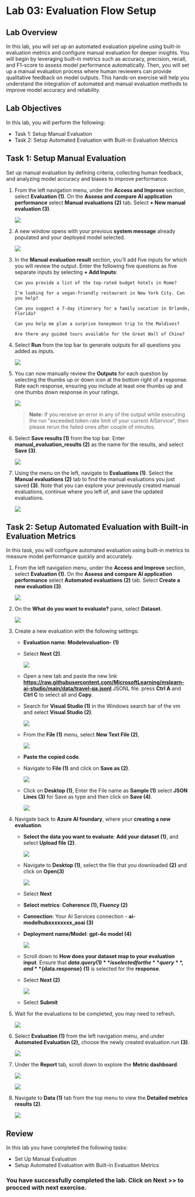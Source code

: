 # Lab 03: Evaluation Flow Setup

## Lab Overview
In this lab, you will set up an automated evaluation pipeline using built-in evaluation metrics and configure manual evaluation for deeper insights. You will begin by leveraging built-in metrics such as accuracy, precision, recall, and F1-score to assess model performance automatically. Then, you will set up a manual evaluation process where human reviewers can provide qualitative feedback on model outputs. This hands-on exercise will help you understand the integration of automated and manual evaluation methods to improve model accuracy and reliability.

## Lab Objectives
In this lab, you will perform the following:
- Task 1: Setup Manual Evaluation
- Task 2: Setup Automated Evaluation with Built-in Evaluation Metrics

## Task 1: Setup Manual Evaluation

Set up manual evaluation by defining criteria, collecting human feedback, and analyzing model accuracy and biases to improve performance.

1. From the left navigation menu, under the **Access and Improve** section, select **Evaluation (1)**. On the **Assess and compare AI application performance** select **Manual evaluations (2)** tab. Select **+ New manual evaluation (3)**.

   ![](./media/evaluation-1.png)

1. A new window opens with your previous **system message** already populated and your deployed model selected.

   ![](./media/d50.png)

1. In the **Manual evaluation result** section, you'll add five inputs for which you will review the output. Enter the following five questions as five separate inputs by selecting **+ Add Inputs**:

   `Can you provide a list of the top-rated budget hotels in Rome?`

   `I'm looking for a vegan-friendly restaurant in New York City. Can you help?`

   `Can you suggest a 7-day itinerary for a family vacation in Orlando, Florida?`

   `Can you help me plan a surprise honeymoon trip to the Maldives?`

   `Are there any guided tours available for the Great Wall of China?`

1. Select **Run** from the top bar to generate outputs for all questions you added as inputs.

    ![](./media/image-20.png)

1. You can now manually review the **Outputs** for each question by selecting the thumbs up or down icon at the bottom right of a response. Rate each response, ensuring you include at least one thumbs up and one thumbs down response in your ratings.

   ![](./media/d51.png)

   > **Note:** If you receive an error in any of the output while executing the run "exceeded token rate limit of your current AIService", then please rerun the failed ones after couple of minutes.

1. Select **Save results (1)** from the top bar. Enter **manual_evaluation_results (2)** as the name for the results, and select **Save (3)**.

   ![](./media/gpt-4-demo18.png)
   
1. Using the menu on the left, navigate to **Evaluations (1)**. Select the **Manual evaluations (2)** tab to find the manual evaluations you just saved **(3)**. Note that you can explore your previously created manual evaluations, continue where you left of, and save the updated evaluations.

   ![](./media/manual.png)

## Task 2: Setup Automated Evaluation with Built-in Evaluation Metrics

In this task, you will configure automated evaluation using built-in metrics to measure model performance quickly and accurately.

1. From the left navigation menu, under the **Access and Improve** section, select **Evaluation (1)**. On the **Assess and compare AI application performance** select **Automated evaluations (2)** tab. Select **Create a new evaluation (3)**.

   ![](./media/dex22.png)

1. On the **What do you want to evaluate?** pane, select **Dataset**.

   ![](./media/dex23.png)

1. Create a new evaluation with the following settings:
    - **Evaluation name**: **Modelevaluation-<inject key="DeploymentID" enableCopy="false"/> (1)**
    - Select **Next (2)**.
       
       ![](./media/dex24.png)

    - Open a new tab and paste the new link **https://raw.githubusercontent.com/MicrosoftLearning/mslearn-ai-studio/main/data/travel-qa.jsonl** JSONL file. press **Ctrl A** 
      and **Ctrl C** to select all and **Copy**.
  
    - Search for **Visual Studio (1)** in the Windows search bar of the vm and select **Visual Studio (2)**.

       ![](./media/vsc.png)

    - From the **File (1)** menu, select **New Text File (2)**, 

       ![](./media/d8.png)

    - **Paste the copied code**.

    - Navigate to **File (1)** and click on **Save as (2)**.    

       ![](./media/d9.png)    

    - Click on **Desktop (1)**, Enter the File name as **Sample (1)** select **JSON Lines (3)** for Save as type and then click on **Save (4)**.

       ![](./media/d10.png)        

1. Navigate back to **Azure AI foundary**, where your **creating a new evaluation**.
   
    - **Select the data you want to evaluate**: **Add your dataset (1)**, and select **Upload file (2)**.
  
         ![](./media/dex25.png)

    - Navigate to **Desktop (1)**, select the file that you downloaded **(2)** and click on **Open(3)**

         ![](./media/dex30.png)   

    - Select **Next** 

    - **Select metrics**: **Coherence (1), Fluency (2)**
    - **Connection**: Your AI Services connection - **ai-modelhub<inject key="DeploymentID" enableCopy="false"/>xxxxxxxx_aoai (3)**
    - **Deployment name/Model**: **gpt-4o model (4)**

         ![](./media/d13.png)  

    - Scroll down to **How does your dataset map to your evaluation input**. Ensure that **${data.query} (1)** is selected for the **query**, and **${data.response} (1)** is selected for the **response**.

    - Select **Next (2)**

         ![](./media/dex32.png)  

    - Select **Submit**
   
1. Wait for the evaluations to be completed, you may need to refresh.

   ![](./media/dex33.png)

1. Select **Evaluation (1)** from the left navigation menu, and under **Automated Evaluation (2),** choose the newly created evaluation run **(3)**.

   ![](./media/dex34.png)

1. Under the **Report** tab, scroll down to explore the **Metric dashboard**.

    ![](./media/dex35.png)

    ![](./media/dex36.png)

1. Navigate to **Data (1)** tab from the top menu to view the **Detailed metrics results (2)**.    

    ![](./media/dex38.png)

## Review
In this lab you have completed the following tasks:
- Set Up Manual Evaluation
- Setup Automated Evaluation with Built-in Evaluation Metrics

### You have successfully completed the lab. Click on **Next >>** to procced with next exercise.
